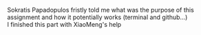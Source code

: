 
Sokratis Papadopulos fristly told me what was the purpose of this assignment and how it potentially works (terminal and github...)  
I finished this part with XiaoMeng's help
